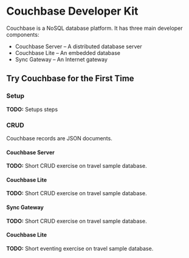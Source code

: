 # Couchbase Developer Kit

Couchbase is a NoSQL database platform. It has three main developer components:

* Couchbase Server – A distributed database server
* Couchbase Lite – An embedded database
* Sync Gateway – An Internet gateway

## Try Couchbase for the First Time

### Setup

**TODO:** Setups steps

### CRUD

Couchbase records are JSON documents.

#### Couchbase Server

**TODO:** Short CRUD exercise on travel sample database.

#### Couchbase Lite

**TODO:** Short CRUD exercise on travel sample database.

#### Sync Gateway

**TODO:** Short CRUD exercise on travel sample database.

#### Couchbase Lite

**TODO:** Short eventing exercise on travel sample database.
